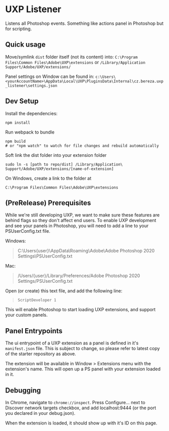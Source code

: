 # UXP Listener

Listens all Photoshop events. Something like actions panel in Photoshop but for scripting.

## Quick usage

Move/symlink `dist` folder itself (not its content) 
into: `C:\Program Files\Common Files\Adobe\UXP\extensions` 
or `/Library/Application Support/Adobe/UXP/extensions/`

Panel settings on Window can be found in: `c:\Users\<yourAccountName>\AppData\Local\UXP\PluginsData\Internal\cz.bereza.uxp_listener\settings.json`

## Dev Setup

Install the dependencies:

```
npm install
```

Run webpack to bundle

```
npm build
# or "npm watch" to watch for file changes and rebuild automatically
```

Soft link the dist folder into your extension folder

```
sudo ln -s [path to repo/dist] /Library/Application\ Support/Adobe/UXP/extensions/[name-of-extension]
```

On Windows, create a link to the folder at

```
C:\Program Files\Common Files\Adobe\UXP\extensions
```

## (PreRelease) Prerequisites

While we're still developing UXP, we want to make sure these features are behind flags so they don't affect end users. To enable UXP development and see your panels in Photoshop, you will need to add a line to your PSUserConfig.txt file.

Windows:
> C:\Users\{user}\AppData\Roaming\Adobe\Adobe Photoshop 2020 Settings\PSUserConfig.txt

Mac:
> /Users/{user}/Library/Preferences/Adobe Photoshop 2020 Settings/PSUserConfig.txt

Open (or create) this text file, and add the following line:

> `ScriptDeveloper 1`

This will enable Photoshop to start loading UXP extensions, and support your custom panels. 

## Panel Entrypoints

The ui entrypoint of a UXP extension as a panel is defined in it's `manifest.json` file. This is subject to change, so please refer to latest copy of the starter repository as above.

The extension will be available in Window > Extensions menu with the extension's name. This will open up a PS panel with your extension loaded in it.


## Debugging

In Chrome, navigate to `chrome://inspect`. Press Configure... next to Discover network targets checkbox, and add localhost:9444 (or the port you declared in your debug.json). 

When the extension is loaded, it should show up with it's ID on this page.
